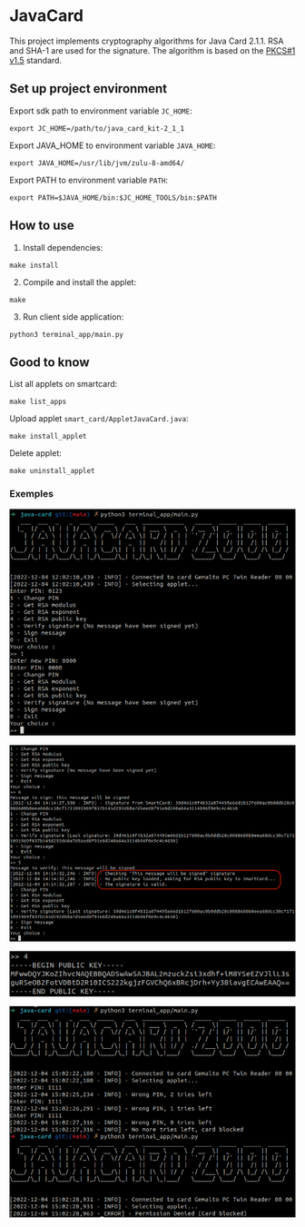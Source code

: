 # JavaCard

This project implements cryptography algorithms for Java Card 2.1.1. RSA and SHA-1 are used for the signature. The algorithm is based on the [PKCS#1 v1.5](http://tools.ietf.org/html/rfc2313) standard.


## Set up project environment

Export sdk path to environment variable `JC_HOME`:

    export JC_HOME=/path/to/java_card_kit-2_1_1

Export JAVA_HOME to environment variable `JAVA_HOME`:

    export JAVA_HOME=/usr/lib/jvm/zulu-8-amd64/
Export PATH to environment variable `PATH`:

    export PATH=$JAVA_HOME/bin:$JC_HOME_TOOLS/bin:$PATH


## How to use

1. Install dependencies:
```
make install
```

2. Compile and install the applet:
```
make
```

3. Run client side application:
```
python3 terminal_app/main.py
```

## Good to know

List all applets on smartcard:
```
make list_apps
```

Upload applet `smart_card/AppletJavaCard.java`:

```
make install_applet
```

Delete applet:
```
make uninstall_applet
```

### Exemples


![Welcome](./screenshots/welcome.png)

![Sign and Verify](./screenshots/sign_and_verify.png)

![Public Key](./screenshots/public_key.png)

![Card blocked](./screenshots/card_blocked_pin.png)